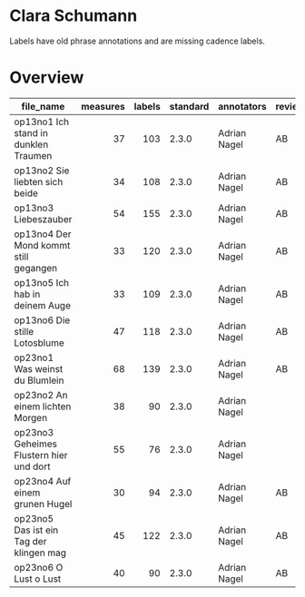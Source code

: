 # Clara Schumann

Labels have old phrase annotations and are missing cadence labels.

# Overview
|               file_name               |measures|labels|standard| annotators |reviewers|
|---------------------------------------|-------:|-----:|--------|------------|---------|
|op13no1 Ich stand in dunklen Traumen   |      37|   103|2.3.0   |Adrian Nagel|AB       |
|op13no2 Sie liebten sich beide         |      34|   108|2.3.0   |Adrian Nagel|AB       |
|op13no3 Liebeszauber                   |      54|   155|2.3.0   |Adrian Nagel|AB       |
|op13no4 Der Mond kommt still gegangen  |      33|   120|2.3.0   |Adrian Nagel|AB       |
|op13no5 Ich hab in deinem Auge         |      33|   109|2.3.0   |Adrian Nagel|AB       |
|op13no6 Die stille Lotosblume          |      47|   118|2.3.0   |Adrian Nagel|AB       |
|op23no1 Was weinst du Blumlein         |      68|   139|2.3.0   |Adrian Nagel|AB       |
|op23no2 An einem lichten Morgen        |      38|    90|2.3.0   |Adrian Nagel|         |
|op23no3 Geheimes Flustern hier und dort|      55|    76|2.3.0   |Adrian Nagel|         |
|op23no4 Auf einem grunen Hugel         |      30|    94|2.3.0   |Adrian Nagel|AB       |
|op23no5 Das ist ein Tag der klingen mag|      45|   122|2.3.0   |Adrian Nagel|AB       |
|op23no6 O Lust o Lust                  |      40|    90|2.3.0   |Adrian Nagel|AB       |
